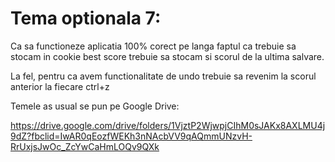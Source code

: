 # Tema optionala 7:
Ca sa functioneze aplicatia 100% corect pe langa faptul ca trebuie sa stocam in cookie best score trebuie sa stocam si scorul de la ultima salvare.

La fel, pentru ca avem functionalitate de undo trebuie sa revenim la scorul anterior la fiecare ctrl+z

Temele as usual se pun pe Google Drive:

https://drive.google.com/drive/folders/1VjztP2WjwpjCIhM0sJAKx8AXLMU4j9dZ?fbclid=IwAR0qEozfWEKh3nNAcbVV9qAQmmUNzvH-RrUxjsJwOc_ZcYwCaHmLOQv9QXk
